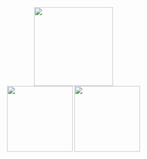 <div align="center">
  <img height="180em" src="http://github-profile-summary-cards.vercel.app/api/cards/profile-details?username=jessicaarq&theme=radical"/> 
<div>
<div align="center">
  <img height="150em" src="http://github-profile-summary-cards.vercel.app/api/cards/repos-per-language?username=jessicaarq&theme=radical"/> 
  <img height="150em" src="https://github-readme-streak-stats.herokuapp.com/?user=jessicaarq&theme=radical&hide_border=true"/>
<div>
